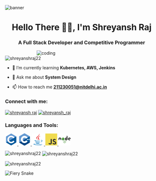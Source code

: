 <img alt="banner" src="https://mir-s3-cdn-cf.behance.net/project_modules/max_1200/79731568097599.5b50bca477735.jpg">
<h1 align="center">Hello There 👨‍💻, I'm Shreyansh Raj</h1>
<h3 align="center">A Full Stack Developer and Competitive Programmer</h3>
<img align="right" alt="coding" width="400" src="https://camo.githubusercontent.com/5ddf73ad3a205111cf8c686f687fc216c2946a75005718c8da5b837ad9de78c9/68747470733a2f2f7468756d62732e6766796361742e636f6d2f4576696c4e657874446576696c666973682d736d616c6c2e676966">

<p align="left"> <img src="https://komarev.com/ghpvc/?username=shreyanshraj22&label=Profile%20views&color=0e75b6&style=flat" alt="shreyanshraj22" /> </p>

- 🌱 I’m currently learning **Kubernetes, AWS, Jenkins**

- 💬 Ask me about **System Design**

- 📫 How to reach me **211230051@nitdelhi.ac.in**

<h3 align="left">Connect with me:</h3>
<p align="left">
<a href="https://linkedin.com/in/shreyansh raj" target="blank"><img align="center" src="https://raw.githubusercontent.com/rahuldkjain/github-profile-readme-generator/master/src/images/icons/Social/linked-in-alt.svg" alt="shreyansh raj" height="30" width="40" /></a>
<a href="https://codeforces.com/profile/shreyansh_raj" target="blank"><img align="center" src="https://raw.githubusercontent.com/rahuldkjain/github-profile-readme-generator/master/src/images/icons/Social/codeforces.svg" alt="shreyansh_raj" height="30" width="40" /></a>
</p>

<h3 align="left">Languages and Tools:</h3>
<p align="left"> <a href="https://www.cprogramming.com/" target="_blank" rel="noreferrer"> <img src="https://raw.githubusercontent.com/devicons/devicon/master/icons/c/c-original.svg" alt="c" width="40" height="40"/> </a> <a href="https://www.w3schools.com/cpp/" target="_blank" rel="noreferrer"> <img src="https://raw.githubusercontent.com/devicons/devicon/master/icons/cplusplus/cplusplus-original.svg" alt="cplusplus" width="40" height="40"/> </a> <a href="https://www.java.com" target="_blank" rel="noreferrer"> <img src="https://raw.githubusercontent.com/devicons/devicon/master/icons/java/java-original.svg" alt="java" width="40" height="40"/> </a> <a href="https://developer.mozilla.org/en-US/docs/Web/JavaScript" target="_blank" rel="noreferrer"> <img src="https://raw.githubusercontent.com/devicons/devicon/master/icons/javascript/javascript-original.svg" alt="javascript" width="40" height="40"/> </a> <a href="https://nodejs.org" target="_blank" rel="noreferrer"> <img src="https://raw.githubusercontent.com/devicons/devicon/master/icons/nodejs/nodejs-original-wordmark.svg" alt="nodejs" width="40" height="40"/> </a> </p>

<p><img align="left" src="https://github-readme-stats.vercel.app/api/top-langs?username=shreyanshraj22&show_icons=true&locale=en&layout=compact" alt="shreyanshraj22" /></p>

<p>&nbsp;<img align="center" src="https://github-readme-stats.vercel.app/api?username=shreyanshraj22&show_icons=true&locale=en" alt="shreyanshraj22" /></p>

<p><img align="center" src="https://github-readme-streak-stats.herokuapp.com/?user=shreyanshraj22&" alt="shreyanshraj22" /></p>


![Fiery Snake](https://raw.githubusercontent.com/ShreyanshRaj22/ShreyanshRaj22/output/fiery.gif)




